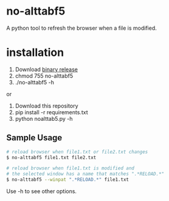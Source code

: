 # no-alttabf5
A python tool to refresh the browser when a file is modified.

# installation
1. Download [binary release](https://github.com/nvlled/no-alttabf5/releases/download/v1.0/no-alttabf5)
2. chmod 755 no-alttabf5
3. ./no-alttabf5 -h

or

1. Download this repository
2. pip install -r requirements.txt
3. python noalttab5.py -h


## Sample Usage
```bash
# reload browser when file1.txt or file2.txt changes
$ no-alttabf5 file1.txt file2.txt

# reload browser when file1.txt is modified and
# the selected window has a name that matches ".*RELOAD.*"
$ no-alttabf5 --winpat ".*RELOAD.*" file1.txt

```
Use -h to see other options.
